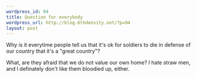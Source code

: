 ```yaml
--- 
wordpress_id: 94
title: Question for everybody
wordpress_url: http://blog.6thdensity.net/?p=94
layout: post
---
```

<p>Why is it everytime people tell us that it's ok for soldiers to die in defense of our country that it's a "great country"?</p><p>What, are they afraid that we do not value our own home?  I hate straw men, and I definately don't like them bloodied up, either.</p>
